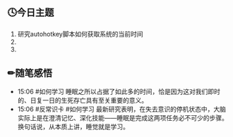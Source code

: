 ## 🕓今日主题
1. 研究autohotkey脚本如何获取系统的当前时间
2. 
3. 

## ✏随笔感悟
- 15:06 #如何学习 睡眠之所以占据了如此多的时间，恰是因为这对我们即时的、日复一日的生死存亡具有至关重要的意义。
- 15:06 #反常识卡 #如何学习 最新研究表明，在失去意识的停机状态中，大脑实际上是在澄清记忆、深化技能——睡眠是完成这两项任务必不可少的步骤。换句话说，从本质上讲，睡觉就是学习。